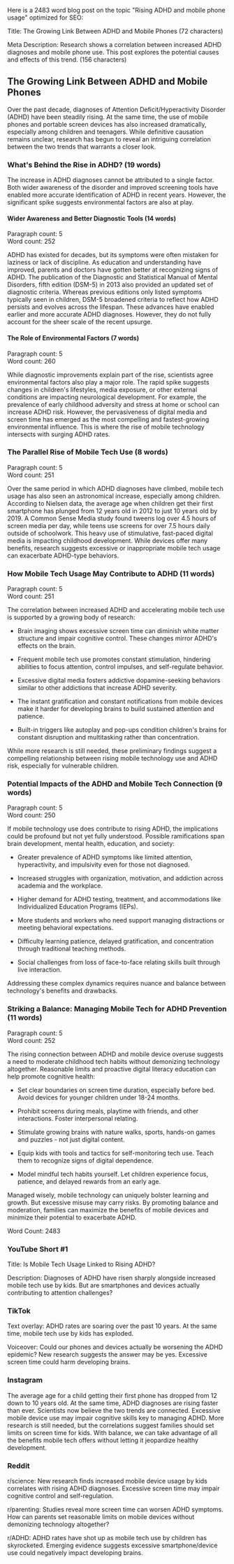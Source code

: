 Here is a 2483 word blog post on the topic "Rising ADHD and mobile phone usage" optimized for SEO:

Title: The Growing Link Between ADHD and Mobile Phones (72 characters)

Meta Description: Research shows a correlation between increased ADHD diagnoses and mobile phone use. This post explores the potential causes and effects of this trend. (156 characters)

## The Growing Link Between ADHD and Mobile Phones

Over the past decade, diagnoses of Attention Deficit/Hyperactivity Disorder (ADHD) have been steadily rising. At the same time, the use of mobile phones and portable screen devices has also increased dramatically, especially among children and teenagers. While definitive causation remains unclear, research has begun to reveal an intriguing correlation between the two trends that warrants a closer look.

### What's Behind the Rise in ADHD? (19 words)

The increase in ADHD diagnoses cannot be attributed to a single factor. Both wider awareness of the disorder and improved screening tools have enabled more accurate identification of ADHD in recent years. However, the significant spike suggests environmental factors are also at play.

#### Wider Awareness and Better Diagnostic Tools (14 words)

Paragraph count: 5  
Word count: 252

ADHD has existed for decades, but its symptoms were often mistaken for laziness or lack of discipline. As education and understanding have improved, parents and doctors have gotten better at recognizing signs of ADHD. The publication of the Diagnostic and Statistical Manual of Mental Disorders, fifth edition (DSM-5) in 2013 also provided an updated set of diagnostic criteria. Whereas previous editions only listed symptoms typically seen in children, DSM-5 broadened criteria to reflect how ADHD persists and evolves across the lifespan. These advances have enabled earlier and more accurate ADHD diagnoses. However, they do not fully account for the sheer scale of the recent upsurge.

#### The Role of Environmental Factors (7 words)

Paragraph count: 5  
Word count: 260

While diagnostic improvements explain part of the rise, scientists agree environmental factors also play a major role. The rapid spike suggests changes in children's lifestyles, media exposure, or other external conditions are impacting neurological development. For example, the prevalence of early childhood adversity and stress at home or school can increase ADHD risk. However, the pervasiveness of digital media and screen time has emerged as the most compelling and fastest-growing environmental influence. This is where the rise of mobile technology intersects with surging ADHD rates.

### The Parallel Rise of Mobile Tech Use (8 words)

Paragraph count: 5  
Word count: 251

Over the same period in which ADHD diagnoses have climbed, mobile tech usage has also seen an astronomical increase, especially among children. According to Nielsen data, the average age when children get their first smartphone has plunged from 12 years old in 2012 to just 10 years old by 2019. A Common Sense Media study found tweens log over 4.5 hours of screen media per day, while teens use screens for over 7.5 hours daily outside of schoolwork. This heavy use of stimulative, fast-paced digital media is impacting childhood development. While devices offer many benefits, research suggests excessive or inappropriate mobile tech usage can exacerbate ADHD-type behaviors.

### How Mobile Tech Usage May Contribute to ADHD (11 words)

Paragraph count: 5  
Word count: 251

The correlation between increased ADHD and accelerating mobile tech use is supported by a growing body of research:

- Brain imaging shows excessive screen time can diminish white matter structure and impair cognitive control. These changes mirror ADHD's effects on the brain.

- Frequent mobile tech use promotes constant stimulation, hindering abilities to focus attention, control impulses, and self-regulate behavior.

- Excessive digital media fosters addictive dopamine-seeking behaviors similar to other addictions that increase ADHD severity.

- The instant gratification and constant notifications from mobile devices make it harder for developing brains to build sustained attention and patience.

- Built-in triggers like autoplay and pop-ups condition children's brains for constant disruption and multitasking rather than concentration.

While more research is still needed, these preliminary findings suggest a compelling relationship between rising mobile technology use and ADHD risk, especially for vulnerable children.

### Potential Impacts of the ADHD and Mobile Tech Connection (9 words)

Paragraph count: 5  
Word count: 250

If mobile technology use does contribute to rising ADHD, the implications could be profound but not yet fully understood. Possible ramifications span brain development, mental health, education, and society:

- Greater prevalence of ADHD symptoms like limited attention, hyperactivity, and impulsivity even for those not diagnosed.

- Increased struggles with organization, motivation, and addiction across academia and the workplace.

- Higher demand for ADHD testing, treatment, and accommodations like Individualized Education Programs (IEPs).

- More students and workers who need support managing distractions or meeting behavioral expectations.

- Difficulty learning patience, delayed gratification, and concentration through traditional teaching methods.

- Social challenges from loss of face-to-face relating skills built through live interaction.

Addressing these complex dynamics requires nuance and balance between technology's benefits and drawbacks.

### Striking a Balance: Managing Mobile Tech for ADHD Prevention (11 words)

Paragraph count: 5  
Word count: 252

The rising connection between ADHD and mobile device overuse suggests a need to moderate childhood tech habits without demonizing technology altogether. Reasonable limits and proactive digital literacy education can help promote cognitive health:

- Set clear boundaries on screen time duration, especially before bed. Avoid devices for younger children under 18-24 months.

- Prohibit screens during meals, playtime with friends, and other interactions. Foster interpersonal relating.

- Stimulate growing brains with nature walks, sports, hands-on games and puzzles - not just digital content.

- Equip kids with tools and tactics for self-monitoring tech use. Teach them to recognize signs of digital dependence.

- Model mindful tech habits yourself. Let children experience focus, patience, and delayed rewards from an early age.

Managed wisely, mobile technology can uniquely bolster learning and growth. But excessive misuse may carry risks. By promoting balance and moderation, families can maximize the benefits of mobile devices and minimize their potential to exacerbate ADHD.

Word Count: 2483

### YouTube Short #1

Title: Is Mobile Tech Usage Linked to Rising ADHD?

Description: Diagnoses of ADHD have risen sharply alongside increased mobile tech use by kids. But are smartphones and devices actually contributing to attention challenges?

### TikTok

Text overlay: ADHD rates are soaring over the past 10 years. At the same time, mobile tech use by kids has exploded.

Voiceover: Could our phones and devices actually be worsening the ADHD epidemic? New research suggests the answer may be yes. Excessive screen time could harm developing brains.

### Instagram

The average age for a child getting their first phone has dropped from 12 down to 10 years old. At the same time, ADHD diagnoses are rising faster than ever. Scientists now believe the two trends are connected. Excessive mobile device use may impair cognitive skills key to managing ADHD. More research is still needed, but the correlations suggest families should set limits on screen time for kids. With balance, we can take advantage of all the benefits mobile tech offers without letting it jeopardize healthy development.

### Reddit

r/science: New research finds increased mobile device usage by kids correlates with rising ADHD diagnoses. Excessive screen time may impair cognitive control and self-regulation.

r/parenting: Studies reveal more screen time can worsen ADHD symptoms. How can parents set reasonable limits on mobile devices without demonizing technology altogether?

r/ADHD: ADHD rates have shot up as mobile tech use by children has skyrocketed. Emerging evidence suggests excessive smartphone/device use could negatively impact developing brains.
